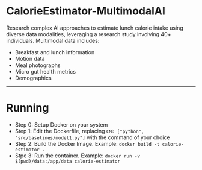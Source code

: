 # CalorieEstimator-MultimodalAI
Research complex AI approaches to estimate lunch calorie intake using diverse data modalities, leveraging a research study involving 40+ individuals. Multimodal data includes:     
- Breakfast and lunch information
- Motion data
- Meal photographs
- Micro gut health metrics
- Demographics

-------------------------
# Running
- Step 0: Setup Docker on your system
- Step 1: Edit the Dockerfile, replacing `CMD ["python", "src/baselines/model1.py"]` with the command of your choice
- Step 2: Build the Docker Image. Example: `docker build -t calorie-estimator .`
- Stpe 3: Run the container. Example: `docker run -v $(pwd)/data:/app/data calorie-estimator`
